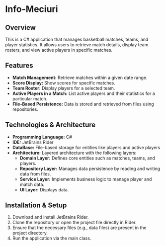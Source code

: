 # Info-Meciuri

## Overview
This is a C# application that manages basketball matches, teams, and player statistics. It allows users to retrieve match details, display team rosters, and view active players in specific matches.

## Features
- **Match Management:** Retrieve matches within a given date range.
- **Score Display:** Show scores for specific matches.
- **Team Roster:** Display players for a selected team.
- **Active Players in a Match:** List active players and their statistics for a particular match.
- **File-Based Persistence:** Data is stored and retrieved from files using repositories.

## Technologies & Architecture
- **Programming Language:** C#
- **IDE:** JetBrains Rider
- **DataBase:** File-based storage for entities like players and active players
- **Architecture:** Layered architecture with the following layers:
  - **Domain Layer:** Defines core entities such as matches, teams, and players.
  - **Repository Layer:** Manages data persistence by reading and writing data from files.
  - **Service Layer:**  Implements business logic to manage player and match data.
  - **UI Layer:** Displays data.

## Installation & Setup
1. Download and install JetBrains Rider.
2. Clone the repository or open the project file directly in Rider.
3. Ensure that the necessary files (e.g., data files) are present in the project directory.
4. Run the application via the main class.
